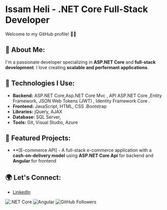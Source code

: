 # Issam Heli - .NET Core Full-Stack Developer

Welcome to my GitHub profile! 👨‍💻

## 🚀 About Me:
I'm a passionate developer specializing in **ASP.NET Core** and **full-stack development**. I love creating **scalable and performant applications**.

## 🔧 Technologies I Use:
- **Backend:** ASP.NET Core,Asp.NET Core Mvc ,  API ASP.NET Core  ,Entity Framework, JSON Web Tokens (JWT) , Identity Framework Core .
- **Frontend:** JavaScript, HTML, CSS .Bootstrap
- **Libraries:** jQuery, AJAX
- **Database:** SQL Server,
- **Tools:** Git, Visual Studio, Azure

## 🌟 Featured Projects:
- **[E-commerce API] - A full-stack e-commerce application with a **cash-on-delivery model** using **ASP.NET Core Api** for backend and  **Angular** for frontend

## 🌍 Let's Connect:
- [LinkedIn]([https://www.linkedin.com/in/](https://www.linkedin.com/in/issam-heli-534689244/))

![.NET Core](https://img.shields.io/badge/.NET_Core-8.0-blue)
![Angular](https://img.shields.io/badge/Angular-12-red)
![GitHub Followers](https://img.shields.io/github/followers/issamheli?style=social)
